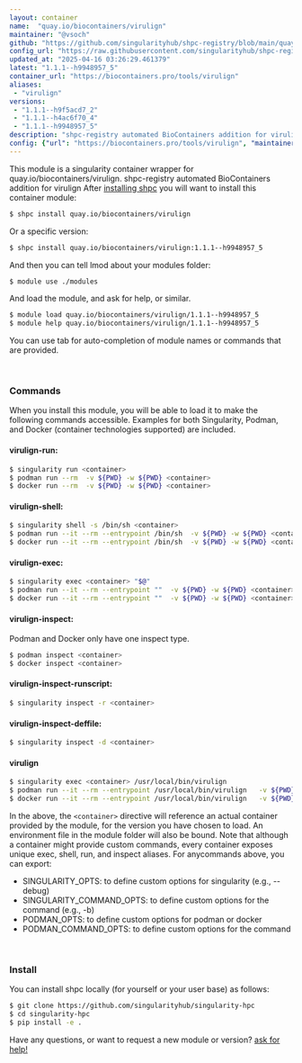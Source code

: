 ```yaml
---
layout: container
name:  "quay.io/biocontainers/virulign"
maintainer: "@vsoch"
github: "https://github.com/singularityhub/shpc-registry/blob/main/quay.io/biocontainers/virulign/container.yaml"
config_url: "https://raw.githubusercontent.com/singularityhub/shpc-registry/main/quay.io/biocontainers/virulign/container.yaml"
updated_at: "2025-04-16 03:26:29.461379"
latest: "1.1.1--h9948957_5"
container_url: "https://biocontainers.pro/tools/virulign"
aliases:
 - "virulign"
versions:
 - "1.1.1--h9f5acd7_2"
 - "1.1.1--h4ac6f70_4"
 - "1.1.1--h9948957_5"
description: "shpc-registry automated BioContainers addition for virulign"
config: {"url": "https://biocontainers.pro/tools/virulign", "maintainer": "@vsoch", "description": "shpc-registry automated BioContainers addition for virulign", "latest": {"1.1.1--h9948957_5": "sha256:542307408754af8a11a4c3646b955bc262cb3ee1e2f8e3591e0b5d4864293da3"}, "tags": {"1.1.1--h9f5acd7_2": "sha256:d0d85a3485f228fb3fac5c0ca8e1e9d7a2238a50eaffdfeada3ffab43bd1175f", "1.1.1--h4ac6f70_4": "sha256:8a0e7fa3d92a3b24a7583148afab7da8008d07329fab4d021fc2a52bca7f65cd", "1.1.1--h9948957_5": "sha256:542307408754af8a11a4c3646b955bc262cb3ee1e2f8e3591e0b5d4864293da3"}, "docker": "quay.io/biocontainers/virulign", "aliases": {"virulign": "/usr/local/bin/virulign"}}
---
```


This module is a singularity container wrapper for quay.io/biocontainers/virulign.
shpc-registry automated BioContainers addition for virulign
After [installing shpc](#install) you will want to install this container module:


```bash
$ shpc install quay.io/biocontainers/virulign
```

Or a specific version:

```bash
$ shpc install quay.io/biocontainers/virulign:1.1.1--h9948957_5
```

And then you can tell lmod about your modules folder:

```bash
$ module use ./modules
```

And load the module, and ask for help, or similar.

```bash
$ module load quay.io/biocontainers/virulign/1.1.1--h9948957_5
$ module help quay.io/biocontainers/virulign/1.1.1--h9948957_5
```

You can use tab for auto-completion of module names or commands that are provided.

<br>

### Commands

When you install this module, you will be able to load it to make the following commands accessible.
Examples for both Singularity, Podman, and Docker (container technologies supported) are included.

#### virulign-run:

```bash
$ singularity run <container>
$ podman run --rm  -v ${PWD} -w ${PWD} <container>
$ docker run --rm  -v ${PWD} -w ${PWD} <container>
```

#### virulign-shell:

```bash
$ singularity shell -s /bin/sh <container>
$ podman run --it --rm --entrypoint /bin/sh  -v ${PWD} -w ${PWD} <container>
$ docker run --it --rm --entrypoint /bin/sh  -v ${PWD} -w ${PWD} <container>
```

#### virulign-exec:

```bash
$ singularity exec <container> "$@"
$ podman run --it --rm --entrypoint ""  -v ${PWD} -w ${PWD} <container> "$@"
$ docker run --it --rm --entrypoint ""  -v ${PWD} -w ${PWD} <container> "$@"
```

#### virulign-inspect:

Podman and Docker only have one inspect type.

```bash
$ podman inspect <container>
$ docker inspect <container>
```

#### virulign-inspect-runscript:

```bash
$ singularity inspect -r <container>
```

#### virulign-inspect-deffile:

```bash
$ singularity inspect -d <container>
```


#### virulign

```bash
$ singularity exec <container> /usr/local/bin/virulign
$ podman run --it --rm --entrypoint /usr/local/bin/virulign   -v ${PWD} -w ${PWD} <container> -c " $@"
$ docker run --it --rm --entrypoint /usr/local/bin/virulign   -v ${PWD} -w ${PWD} <container> -c " $@"
```



In the above, the `<container>` directive will reference an actual container provided
by the module, for the version you have chosen to load. An environment file in the
module folder will also be bound. Note that although a container
might provide custom commands, every container exposes unique exec, shell, run, and
inspect aliases. For anycommands above, you can export:

 - SINGULARITY_OPTS: to define custom options for singularity (e.g., --debug)
 - SINGULARITY_COMMAND_OPTS: to define custom options for the command (e.g., -b)
 - PODMAN_OPTS: to define custom options for podman or docker
 - PODMAN_COMMAND_OPTS: to define custom options for the command

<br>

### Install

You can install shpc locally (for yourself or your user base) as follows:

```bash
$ git clone https://github.com/singularityhub/singularity-hpc
$ cd singularity-hpc
$ pip install -e .
```

Have any questions, or want to request a new module or version? [ask for help!](https://github.com/singularityhub/singularity-hpc/issues)